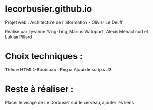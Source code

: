 # lecorbusier.github.io
Projet web : Architecture de l'information - Olivier Le Deuff

Réalisé par Lyvahne Yang-Ting, Marius Watripont, Alexis Menachaud et Lukian Pillard

# Choix techniques :

Thème HTML5-Bootstrap : Regna
Ajout de scripts JS 

# Reste à réaliser : 

Placer le visage de Le Corbusier sur le cerveau, ajouter les liens

